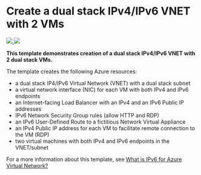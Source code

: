 # Create a dual stack IPv4/IPv6 VNET with 2 VMs

<a href="https://portal.azure.com/#create/Microsoft.Template/uri/https%3A%2F%2Fraw.githubusercontent.com%2FAzure%2Fazure-quickstart-templates%2Fmaster%2F201-load-balancer-ipv6-create%2Fazuredeploy.json" target="_blank">
    <img src="http://azuredeploy.net/deploybutton.png"/>
</a>
<a href="http://armviz.io/#/?load=https%3A%2F%2Fraw.githubusercontent.com%2FAzure%2Fazure-quickstart-templates%2Fmaster%2F201-load-balancer-ipv6-create%2Fazuredeploy.json" target="_blank">
    <img src="http://armviz.io/visualizebutton.png"/>
</a>

**This template demonstrates creation of a dual stack IPv4/IPv6 VNET with 2 dual stack VMs.**

The template creates the following Azure resources:

- a dual stack IP4/IPv6 Virtual Network (VNET) with a dual stack subnet
- a virtual network interface (NIC) for each VM with both IPv4 and IPv6 endpoints
- an Internet-facing Load Balancer with an IPv4 and an IPv6 Public IP addresses
- IPv6  Network Security Group rules (allow HTTP and RDP)
- an IPv6 User-Defined Route to a fictitious Network Virtual Appliance
- an IPv4 Public IP address for each VM to facilitate remote connection to the VM (RDP)
- two virtual machines with both IPv4 and IPv6 endpoints in the VNET/subnet

For a more information about this template, see [What is IPv6 for Azure Virtual Network?](https://docs.microsoft.com/en-us/azure/virtual-network/ipv6-overview/)